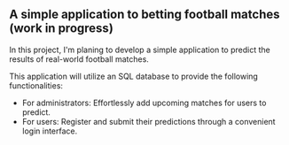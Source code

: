 ## A simple application to betting football matches (work in progress)

In this project, I'm planing to develop a simple application to predict the results of real-world football matches.

This application will utilize an SQL database to provide the following functionalities:

- For administrators: Effortlessly add upcoming matches for users to predict.
- For users: Register and submit their predictions through a convenient login interface.
